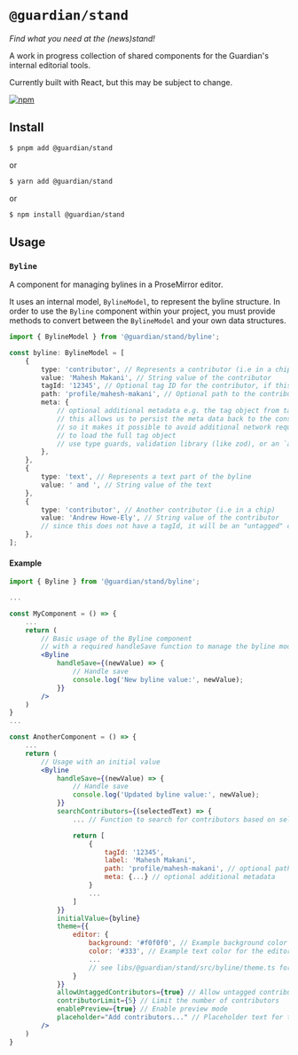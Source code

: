# `@guardian/stand`

_Find what you need at the (news)stand!_

A work in progress collection of shared components for the Guardian's internal editorial tools.

Currently built with React, but this may be subject to change.

[![npm](https://img.shields.io/npm/v/@guardian/stand)](https://www.npmjs.com/package/@guardian/stand)

## Install

```sh
$ pnpm add @guardian/stand
```

or

```sh
$ yarn add @guardian/stand
```

or

```sh
$ npm install @guardian/stand
```

## Usage

### `Byline`

A component for managing bylines in a ProseMirror editor.

It uses an internal model, `BylineModel`, to represent the byline structure. In order to use the `Byline` component within your project, you must provide methods to convert between the `BylineModel` and your own data structures.

```ts
import { BylineModel } from '@guardian/stand/byline';

const byline: BylineModel = [
	{
		type: 'contributor', // Represents a contributor (i.e in a chip)
		value: 'Mahesh Makani', // String value of the contributor
		tagId: '12345', // Optional tag ID for the contributor, if this is provided it will be a "tagged" contributor
		path: 'profile/mahesh-makani', // Optional path to the contributor's profile
		meta: {
			// optional additional metadata e.g. the tag object from tag manager/capi
			// this allows us to persist the meta data back to the consumer
			// so it makes it possible to avoid additional network requests
			// to load the full tag object
			// use type guards, validation library (like zod), or an `as` assertion when using this
		},
	},
	{
		type: 'text', // Represents a text part of the byline
		value: ' and ', // String value of the text
	},
	{
		type: 'contributor', // Another contributor (i.e in a chip)
		value: 'Andrew Howe-Ely', // String value of the contributor
		// since this does not have a tagId, it will be an "untagged" contributor and presented differently
	},
];
```

#### Example

```jsx
import { Byline } from '@guardian/stand/byline';

...

const MyComponent = () => {
	...
	return (
		// Basic usage of the Byline component
		// with a required handleSave function to manage the byline model.
		<Byline
			handleSave={(newValue) => {
				// Handle save
				console.log('New byline value:', newValue);
			}}
		/>
	)
}
...

const AnotherComponent = () => {
	...
	return (
		// Usage with an initial value
		<Byline
			handleSave={(newValue) => {
				// Handle save
				console.log('Updated byline value:', newValue);
			}}
			searchContributors={(selectedText) => {
				... // Function to search for contributors based on selected text

				return [
					{
						tagId: '12345',
						label: 'Mahesh Makani',
						path: 'profile/mahesh-makani', // optional path to the contributor's profile
						meta: {...} // optional additional metadata
					}
					...
				]
			}}
			initialValue={byline}
			theme={{
				editor: {
					background: '#f0f0f0', // Example background color for the editor
					color: '#333', // Example text color for the editor
					...
					// see libs/@guardian/stand/src/byline/theme.ts for more theme options
				}
			}}
			allowUntaggedContributors={true} // Allow untagged contributors
			contributorLimit={5} // Limit the number of contributors
			enablePreview={true} // Enable preview mode
			placeholder="Add contributors..." // Placeholder text for the editor
		/>
	)
}
```

